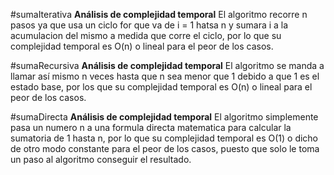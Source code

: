 #sumaIterativa
**Análisis de complejidad temporal**
El algoritmo recorre n pasos ya que usa un ciclo for que va de i = 1 hatsa n y sumara i a la acumulacion del mismo a medida que corre el ciclo, por lo que su complejidad temporal es O(n) o lineal para el peor de los casos.

#sumaRecursiva
**Análisis de complejidad temporal**
El algoritmo se manda a llamar así mismo n veces hasta que n sea menor que 1 debido a que 1 es el estado base, por los que su complejidad temporal es O(n) o lineal para el peor de los casos.

#sumaDirecta
**Análisis de complejidad temporal**
El algoritmo simplemente pasa un numero n a una formula directa matematica para calcular la sumatoria de 1 hasta n, por lo que su complejidad temporal es O(1) o dicho de otro modo constante para el peor de los casos, puesto que solo le toma un paso al algoritmo conseguir el resultado.
